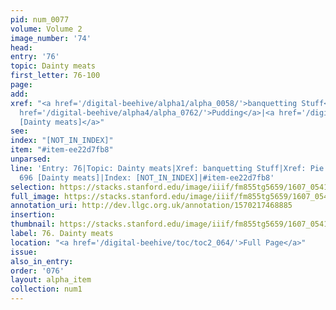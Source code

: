 ```yaml
---
pid: num_0077
volume: Volume 2
image_number: '74'
head:
entry: '76'
topic: Dainty meats
first_letter: 76-100
page:
add:
xref: "<a href='/digital-beehive/alpha1/alpha_0058/'>banquetting Stuff</a>|<a href='/digital-beehive/alpha4/alpha_0711/'>Pie</a>|<a
  href='/digital-beehive/alpha4/alpha_0762/'>Pudding</a>|<a href='/digital-beehive/num3/num_1000/'>696
  [Dainty meats]</a>"
see:
index: "[NOT_IN_INDEX]"
item: "#item-ee22d7fb8"
unparsed:
line: 'Entry: 76|Topic: Dainty meats|Xref: banquetting Stuff|Xref: Pie|Xref: Pudding|Xref:
  696 [Dainty meats]|Index: [NOT_IN_INDEX]|#item-ee22d7fb8'
selection: https://stacks.stanford.edu/image/iiif/fm855tg5659/1607_0541/758,2516,3005,592/full/0/default.jpg
full_image: https://stacks.stanford.edu/image/iiif/fm855tg5659/1607_0541/full/full/0/default.jpg
annotation_uri: http://dev.llgc.org.uk/annotation/1570217468885
insertion:
thumbnail: https://stacks.stanford.edu/image/iiif/fm855tg5659/1607_0541/758,2516,600,180/250,/0/default.jpg
label: 76. Dainty meats
location: "<a href='/digital-beehive/toc/toc2_064/'>Full Page</a>"
issue:
also_in_entry:
order: '076'
layout: alpha_item
collection: num1
---
```

